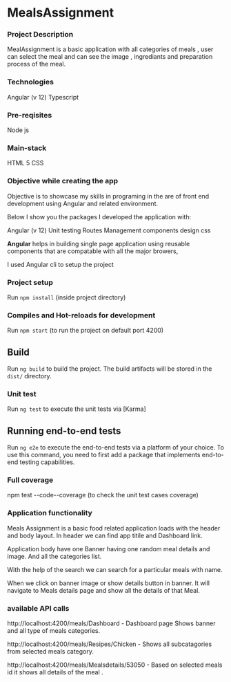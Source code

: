 
#  MealsAssignment


### Project Description

MealAssignment is a basic application with all categories of meals , user can select the meal and can see the image , ingrediants and preparation process of the meal.


### Technologies 

Angular (v 12)
Typescript


### Pre-reqisites

Node js 


### Main-stack

HTML 5
CSS


### Objective while creating the app

Objective is to showcase my skills in programing in the are of front end development using Angular and related environment.

Below I show you the packages I developed the application with:

Angular (v 12)
Unit testing
Routes Management
components design
css


**Angular** helps in building single page application using reusable components that are compatable with all the major browers,

I used Angular cli to setup the project 


### Project setup

Run `npm install` (inside project directory)


### Compiles and Hot-reloads for development


Run `npm start` (to run the project on default port 4200)



## Build

Run `ng build` to build the project. The build artifacts will be stored in the `dist/` directory.


### Unit test

Run `ng test` to execute the unit tests via [Karma]


## Running end-to-end tests

Run `ng e2e` to execute the end-to-end tests via a platform of your choice. To use this command, you need to first add a package that implements end-to-end testing capabilities.


### Full coverage

npm test --code--coverage (to check the unit test cases coverage)


### Application functionality

Meals Assignment  is a basic food related application  loads with the header and body layout. In header we can find app titile and Dashboard link.

Application body have one Banner having  one random meal details and image. And all the categories list.

With the help of the search we can search for a particular meals with name.

When we click on banner image or show details button in banner. It will navigate to Meals details page and show all the details of that Meal.



### available API calls

http://localhost:4200/meals/Dashboard    - Dashboard page Shows banner and all type of meals categories.

http://localhost:4200/meals/Resipes/Chicken  - Shows all subcatagories from selected meals category.

http://localhost:4200/meals/Mealsdetails/53050  - Based on selected meals id it shows all details of the meal .



